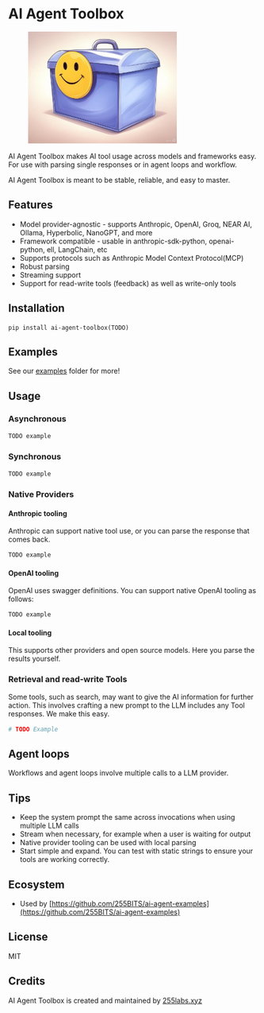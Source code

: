 # AI Agent Toolbox

<figure>
  <img src="docs/ai-agent-toolbox-logo.jpg" alt="AI Agent Toolbox Logo" width="300">
</figure>

AI Agent Toolbox makes AI tool usage across models and frameworks easy. For use with parsing single responses or in agent loops and workflow.

AI Agent Toolbox is meant to be stable, reliable, and easy to master.

## Features

* Model provider-agnostic - supports Anthropic, OpenAI, Groq, NEAR AI, Ollama, Hyperbolic, NanoGPT, and more
* Framework compatible - usable in anthropic-sdk-python, openai-python, ell, LangChain, etc
* Supports protocols such as Anthropic Model Context Protocol(MCP)
* Robust parsing
* Streaming support
* Support for read-write tools (feedback) as well as write-only tools

## Installation

```
pip install ai-agent-toolbox(TODO)
```

## Examples

See our [examples](examples) folder for more!

## Usage

### Asynchronous

```python
TODO example
```

### Synchronous

```python
TODO example
```

### Native Providers

#### Anthropic tooling

Anthropic can support native tool use, or you can parse the response that comes back.

```python
TODO example
```

#### OpenAI tooling

OpenAI uses swagger definitions. You can support native OpenAI tooling as follows:

```python
TODO example
```

#### Local tooling

This supports other providers and open source models. Here you parse the results yourself.

### Retrieval and read-write Tools

Some tools, such as search, may want to give the AI information for further action. This involves crafting a new prompt to the LLM includes any Tool responses. We make this easy.

```python
# TODO Example
```

## Agent loops

Workflows and agent loops involve multiple calls to a LLM provider.

## Tips

* Keep the system prompt the same across invocations when using multiple LLM calls
* Stream when necessary, for example when a user is waiting for output
* Native provider tooling can be used with local parsing
* Start simple and expand. You can test with static strings to ensure your tools are working correctly.

## Ecosystem

* Used by [https://github.com/255BITS/ai-agent-examples](https://github.com/255BITS/ai-agent-examples)

## License

MIT

## Credits

AI Agent Toolbox is created and maintained by <a href="255labs.xyz">255labs.xyz</a>
